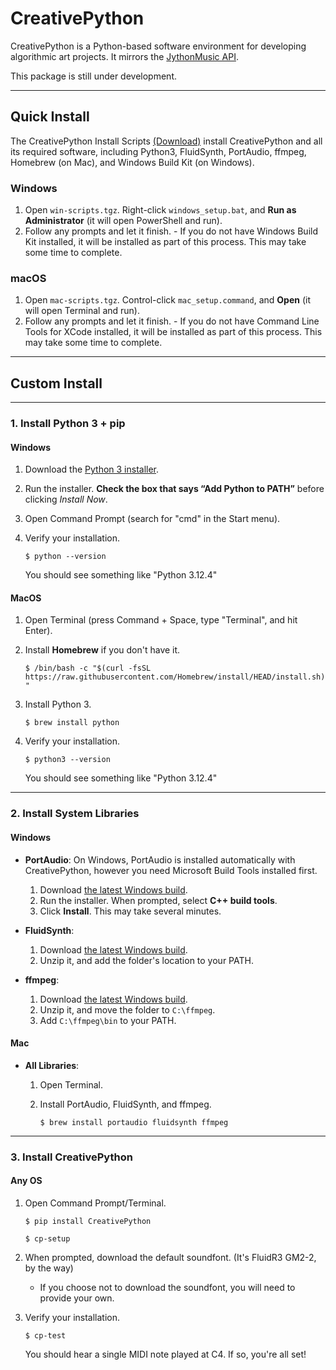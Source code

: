 # CreativePython

CreativePython is a Python-based software environment for developing algorithmic art projects.  It mirrors the [JythonMusic API](https://jythonmusic.me/api-reference/).

This package is still under development.

---

## Quick Install

The CreativePython Install Scripts [(Download)](https://www.dropbox.com/scl/fo/7cwxayca38ajcc533bpgs/AGP4pnP-xhb-5LH_7YPsgyk?rlkey=2led17m6h0ku9y3hzbsnvsio1&dl=1) install CreativePython and all its required software, including Python3, FluidSynth, PortAudio, ffmpeg, Homebrew (on Mac), and Windows Build Kit (on Windows).

### Windows 
  1. Open `win-scripts.tgz`.  Right-click `windows_setup.bat`, and **Run as Administrator** (it will open PowerShell and run).  
  2. Follow any prompts and let it finish.
    - If you do not have Windows Build Kit installed, it will be installed as part of this process.  This may take some time to complete.

### macOS 
  1. Open `mac-scripts.tgz`.  Control-click `mac_setup.command`, and **Open** (it will open Terminal and run).
  2. Follow any prompts and let it finish.
    - If you do not have Command Line Tools for XCode installed, it will be installed as part of this process.  This may take some time to complete.

---

## Custom Install

---

### 1. Install Python 3 + pip

#### Windows
1. Download the [Python 3 installer](https://www.python.org/downloads/).  
2. Run the installer. **Check the box that says “Add Python to PATH”** before clicking *Install Now*.  
3. Open Command Prompt (search for "cmd" in the Start menu).
4. Verify your installation.

   ```$ python --version```

   You should see something like "Python 3.12.4"

#### MacOS
1. Open Terminal (press Command + Space, type "Terminal", and hit Enter).
2. Install **Homebrew** if you don't have it.

   ```$ /bin/bash -c "$(curl -fsSL https://raw.githubusercontent.com/Homebrew/install/HEAD/install.sh)"```

3. Install Python 3.

   ```$ brew install python```

4. Verify your installation.

   ```$ python3 --version```

   You should see something like "Python 3.12.4"

---

### 2. Install System Libraries

#### Windows
- **PortAudio**:
   On Windows, PortAudio is installed automatically with CreativePython, however you need Microsoft Build Tools installed first.
   1. Download [the latest Windows build](https://visualstudio.microsoft.com/visual-cpp-build-tools/).
   2. Run the installer.  When prompted, select **C++ build tools**.
   3. Click **Install**.  This may take several minutes.

- **FluidSynth**:
   1. Download [the latest Windows build](https://github.com/FluidSynth/fluidsynth/releases).
   2. Unzip it, and add the folder's location to your PATH.

- **ffmpeg**:
   1. Download [the latest Windows build](ffmpeg.org/download.html).
   2. Unzip it, and move the folder to `C:\ffmpeg`.
   3. Add `C:\ffmpeg\bin` to your PATH.

#### Mac
- **All Libraries**:
   1. Open Terminal.
   2. Install PortAudio, FluidSynth, and ffmpeg.

      ```$ brew install portaudio fluidsynth ffmpeg```

---

### 3. Install CreativePython

#### Any OS
1. Open Command Prompt/Terminal.

   ```$ pip install CreativePython```

   ```$ cp-setup```

2. When prompted, download the default soundfont.  (It's FluidR3 GM2-2, by the way)

   - If you choose not to download the soundfont, you will need to provide your own.

3. Verify your installation.

   ```$ cp-test```

   You should hear a single MIDI note played at C4.  If so, you're all set!